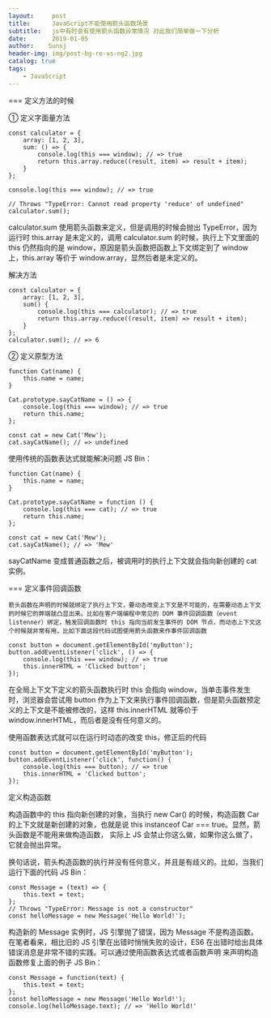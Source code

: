 ```yaml
---
layout:     post
title:      JavaScript不能使用箭头函数场景
subtitle:   js中有时会有使用箭头函数异常情况 对此我们简单做一下分析
date:       2019-01-05
author:    Sunsj
header-img: img/post-bg-re-vs-ng2.jpg
catalog: true
tags:
    - JavaScript
---
```




=== 定义方法的时候

 ① 定义字面量方法
```
const calculator = {
    array: [1, 2, 3],
    sum: () => {
        console.log(this === window); // => true
        return this.array.reduce((result, item) => result + item);
    }
};

console.log(this === window); // => true

// Throws "TypeError: Cannot read property 'reduce' of undefined"
calculator.sum();
```
calculator.sum 使用箭头函数来定义，但是调用的时候会抛出 TypeError，因为运行时 this.array 是未定义的，调用 calculator.sum 的时候，执行上下文里面的 this 仍然指向的是 window，原因是箭头函数把函数上下文绑定到了 window 上，this.array 等价于 window.array，显然后者是未定义的。

解决方法
```
const calculator = {
    array: [1, 2, 3],
    sum() {
        console.log(this === calculator); // => true
        return this.array.reduce((result, item) => result + item);
    }
};
calculator.sum(); // => 6
```

② 定义原型方法
```
function Cat(name) {
    this.name = name;
}

Cat.prototype.sayCatName = () => {
    console.log(this === window); // => true
    return this.name;
};

const cat = new Cat('Mew');
cat.sayCatName(); // => undefined

```
使用传统的函数表达式就能解决问题 JS Bin：

```
function Cat(name) {
    this.name = name;
}

Cat.prototype.sayCatName = function () {
    console.log(this === cat); // => true
    return this.name;
};

const cat = new Cat('Mew');
cat.sayCatName(); // => 'Mew'
```

sayCatName 变成普通函数之后，被调用时的执行上下文就会指向新创建的 cat 实例。



=== 定义事件回调函数

    箭头函数在声明的时候就绑定了执行上下文，要动态改变上下文是不可能的，在需要动态上下文的时候它的弊端就凸显出来。比如在客户端编程中常见的 DOM 事件回调函数（event listenner）绑定，触发回调函数时 this 指向当前发生事件的 DOM 节点，而动态上下文这个时候就非常有用，比如下面这段代码试图使用箭头函数来作事件回调函数 

```
const button = document.getElementById('myButton');
button.addEventListener('click', () => {
    console.log(this === window); // => true
    this.innerHTML = 'Clicked button';
});
```
在全局上下文下定义的箭头函数执行时 this 会指向 window，当单击事件发生时，浏览器会尝试用 button 作为上下文来执行事件回调函数，但是箭头函数预定义的上下文是不能被修改的，这样 this.innerHTML 就等价于 window.innerHTML，而后者是没有任何意义的。

使用函数表达式就可以在运行时动态的改变 this，修正后的代码 

```
const button = document.getElementById('myButton');
button.addEventListener('click', function() {
    console.log(this === button); // => true
    this.innerHTML = 'Clicked button';
});
```

定义构造函数

构造函数中的 this 指向新创建的对象，当执行 new Car() 的时候，构造函数 Car 的上下文就是新创建的对象，也就是说 this instanceof Car === true。显然，箭头函数是不能用来做构造函数， 实际上 JS 会禁止你这么做，如果你这么做了，它就会抛出异常。

换句话说，箭头构造函数的执行并没有任何意义，并且是有歧义的。比如，当我们运行下面的代码 JS Bin：

```
const Message = (text) => {
    this.text = text;
};
// Throws "TypeError: Message is not a constructor"
const helloMessage = new Message('Hello World!');
```
构造新的 Message 实例时，JS 引擎抛了错误，因为 Message 不是构造函数。在笔者看来，相比旧的 JS 引擎在出错时悄悄失败的设计，ES6 在出错时给出具体错误消息是非常不错的实践。可以通过使用函数表达式或者函数声明 来声明构造函数修复上面的例子 JS Bin：

```
const Message = function(text) {
    this.text = text;
};
const helloMessage = new Message('Hello World!');
console.log(helloMessage.text); // => 'Hello World!'

```
